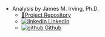 - Analysis by James M. Irving, Ph.D.
    - [📁Project Repository](https://github.com/jirvingphd/amazon-reviews-nlp-analysis?tab=readme-ov-file#nlp-analysis-of-amazon-reviews--ai-recommendations)
    - [![linkedin](https://i.stack.imgur.com/gVE0j.png) LinkedIn](https://www.linkedin.com/in/james-irving-phd)
    - [![github](https://i.stack.imgur.com/tskMh.png) Github](https://github.com/jirvingphd)

